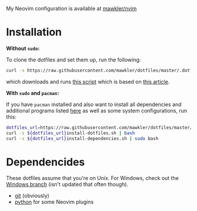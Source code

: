 My Neovim configuration is available at [mawkler/nvim](https://github.com/mawkler/nvim/)

# Installation

**Without `sudo`:**

To clone the dotfiles and set them up, run the following:

```sh
curl -s https://raw.githubusercontent.com/mawkler/dotfiles/master/.dotfiles/install-dotfiles.sh | bash
```

which downloads and runs [this script](https://raw.githubusercontent.com/mawkler/dotfiles/master/.dotfiles/install-dotfiles.sh) which is based on [this article](https://developer.atlassian.com/blog/2016/02/best-way-to-store-dotfiles-git-bare-repo/).

**With `sudo` and `pacman`:**

If you have `pacman` installed and also want to install all dependencies and additional programs listed [here](.dotfiles/pkglist.txt) as well as some system configurations, run this:

```sh
dotfiles_url=https://raw.githubusercontent.com/mawkler/dotfiles/master/.dotfiles/
curl -s ${dotfiles_url}install-dotfiles.sh | bash
curl -s ${dotfiles_url}install-dependencies.sh | sudo bash
```

# Dependencides

These dotfiles assume that you're on Unix. For Windows, check out the [Windows branch](https://github.com/mawkler/dotfiles/tree/windows) (isn't updated that often though).

- [git](https://git-scm.com/) (obviously)
- [python](https://www.python.org/downloads/) for some Neovim plugins
